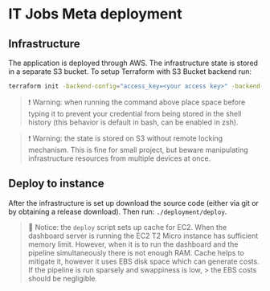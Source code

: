 # IT Jobs Meta deployment

## Infrastructure

The application is deployed through AWS. The infrastructure state is stored in a
separate S3 bucket. To setup Terraform with S3 Bucket backend run:
```sh
terraform init -backend-config="access_key=<your access key>" -backend-config="secret_key=<your secret key>"
```

> ❗️ Warning: when running the command above place space before typing it to
> prevent your credential from being stored in the shell history (this behavior
> is default in bash, can be enabled in zsh).

> ❗️ Warning: the state is stored on S3 without remote locking mechanism. This
> is fine for small project, but beware manipulating infrastructure resources
> from multiple devices at once.

## Deploy to instance

After the infrastructure is set up download the source code (either via git or
by obtaining a release download). Then run: `./deployment/deploy`.

> 📝 Notice: the `deploy` script sets up cache for EC2. When the dashboard
> server is running the EC2 T2 Micro instance has sufficient memory limit.
> However, when it is to run the dashboard and the pipeline simultaneously there
> is not enough RAM. Cache helps to mitigate it, however it uses EBS disk space
> which can generate costs. If the pipeline is run sparsely and swappiness is
> low, > the EBS costs should be negligible.
